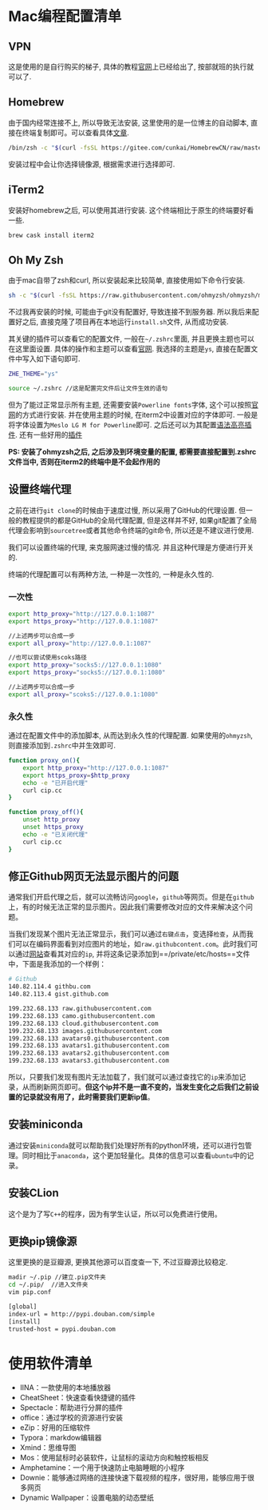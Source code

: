 # Mac编程配置清单

## VPN

这是使用的是自行购买的梯子, 具体的教程[官网](https://msmsm.xyz/clientarea.php?action=services)上已经给出了, 按部就班的执行就可以了.

## Homebrew

由于国内经常连接不上, 所以导致无法安装, 这里使用的是一位博主的自动脚本, 直接在终端复制即可。可以查看具体[文章](https://zhuanlan.zhihu.com/p/111014448).

```bash
/bin/zsh -c "$(curl -fsSL https://gitee.com/cunkai/HomebrewCN/raw/master/Homebrew.sh)"
```

安装过程中会让你选择镜像源, 根据需求进行选择即可.

## iTerm2

安装好homebrew之后, 可以使用其进行安装. 这个终端相比于原生的终端要好看一些.

```bash
brew cask install iterm2
```

## Oh My Zsh

由于mac自带了zsh和curl, 所以安装起来比较简单, 直接使用如下命令行安装.

```bash
sh -c "$(curl -fsSL https://raw.githubusercontent.com/ohmyzsh/ohmyzsh/master/tools/install.sh)"
```

不过我再安装的时候, 可能由于git没有配置好, 导致连接不到服务器. 所以我后来配置好之后, 直接克隆了项目再在本地运行`install.sh`文件, 从而成功安装.

其关键的插件可以查看它的配置文件, 一般在`~/.zshrc`里面, 并且更换主题也可以在这里面设置. 具体的操作和主题可以查看[官网](https://github.com/ohmyzsh/ohmyzsh). 我选择的主题是`ys`, 直接在配置文件中写入如下语句即可.

```bash
ZHE_THEME="ys"

source ~/.zshrc //这是配置完文件后让文件生效的语句
```

但为了能过正常显示所有主题, 还需要安装`Powerline fonts`字体, 这个可以按照[官网](https://github.com/powerline/fonts)的方式进行安装. 并在使用主题的时候, 在iterm2中设置对应的字体即可. 一般是将字体设置为`Meslo LG M for Powerline`即可.  之后还可以为其配置[语法高亮插件](https://github.com/zsh-users/zsh-syntax-highlighting). 还有一些好用的[插件](https://www.jianshu.com/p/ba782b57ae96)

**PS: 安装了ohmyzsh之后, 之后涉及到环境变量的配置, 都需要直接配置到.zshrc文件当中, 否则在iterm2的终端中是不会起作用的**

## 设置终端代理

之前在进行`git clone`的时候由于速度过慢, 所以采用了GitHub的代理设置. 但一般的教程提供的都是GitHub的全局代理配置, 但是这样并不好, 如果git配置了全局代理会影响到`sourcetree`或者其他命令终端的git命令, 所以还是不建议进行使用.

我们可以设置终端的代理, 来克服网速过慢的情况. 并且这种代理是方便进行开关的.

终端的代理配置可以有两种方法, 一种是一次性的, 一种是永久性的.

### 一次性

```bash
export http_proxy="http://127.0.0.1:1087"
export https_proxy="http://127.0.0.1:1087"

//上述两步可以合成一步
export all_proxy="http://127.0.0.1:1087"

//也可以尝试使用scoks路径
export http_proxy="socks5://127.0.0.1:1080"
export https_proxy="socks5://127.0.0.1:1080"

//上述两步可以合成一步
export all_proxy="scoks5://127.0.0.1:1080"
```

### 永久性

通过在配置文件中的添加脚本, 从而达到永久性的代理配置. 如果使用的`ohmyzsh`, 则直接添加到`.zshrc`中并生效即可.

```bash
function proxy_on(){
	export http_proxy="http://127.0.0.1:1087"
	export https_proxy=$http_proxy
	echo -e "已开启代理"
	curl cip.cc
}

function proxy_off(){
	unset http_proxy
	unset https_proxy
	echo -e "已关闭代理"
	curl cip.cc
}
```

## 修正Github网页无法显示图片的问题

通常我们开启代理之后，就可以流畅访问`google`，`github`等网页。但是在`github`上，有的时候无法正常的显示图片。因此我们需要修改对应的文件来解决这个问题。

当我们发现某个图片无法正常显示，我们可以通过`右键点击`，变选择`检查`，从而我们可以在编码界面看到对应图片的地址，如`raw.githubcontent.com`。此时我们可以通过[网站](https://githubusercontent.com.ipaddress.com/avatars0.githubusercontent.com)查看其对应的`ip`, 并将这条记录添加到==/private/etc/hosts==文件中，下面是我添加的一个样例：

```bash
# Github
140.82.114.4 githbu.com
140.82.113.4 gist.github.com

199.232.68.133 raw.githubusercontent.com
199.232.68.133 camo.githubusercontent.com
199.232.68.133 cloud.githubusercontent.com
199.232.68.133 images.githubusercontent.com
199.232.68.133 avatars0.githubusercontent.com
199.232.68.133 avatars1.githubusercontent.com
199.232.68.133 avatars2.githubusercontent.com
199.232.68.133 avatars3.githubusercontent.com
```

所以，只要我们发现有图片无法加载了，我们就可以通过查找它的`ip`来添加记录，从而刷新网页即可。**但这个ip并不是一直不变的，当发生变化之后我们之前设置的记录就没有用了，此时需要我们更新ip值**。

## 安装miniconda

通过安装`miniconda`就可以帮助我们处理好所有的python环境，还可以进行包管理。同时相比于`anaconda`，这个更加轻量化。具体的信息可以查看`ubuntu`中的记录。

## 安装CLion

这个是为了写`C++`的程序，因为有学生认证，所以可以免费进行使用。

## 更换pip镜像源

这里更换的是豆瓣源, 更换其他源可以百度查一下, 不过豆瓣源比较稳定.

```bash
madir ~/.pip //建立.pip文件夹
cd ~/.pip/	//进入文件夹
vim pip.conf

[global]
index-url = http://pypi.douban.com/simple
[install]
trusted-host = pypi.douban.com
```



# 使用软件清单

- IINA：一款使用的本地播放器
- CheatSheet：快速查看快捷键的插件
- Spectacle：帮助进行分屏的插件
- office：通过学校的资源进行安装
- eZip：好用的压缩软件
- Typora：markdow编辑器
- Xmind：思维导图
- Mos：使用鼠标时必装软件，让鼠标的滚动方向和触控板相反
- Amphetamine：一个用于快速防止电脑睡眠的小程序
- Downie：能够通过网络的连接快速下载视频的程序，很好用，能够应用于很多网页
- Dynamic Wallpaper：设置电脑的动态壁纸

